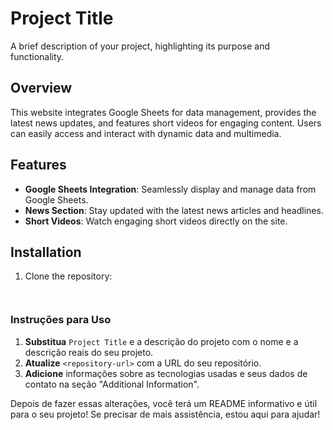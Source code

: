 # Project Title

A brief description of your project, highlighting its purpose and functionality.

## Overview

This website integrates Google Sheets for data management, provides the latest news updates, and features short videos for engaging content. Users can easily access and interact with dynamic data and multimedia.

## Features

- **Google Sheets Integration**: Seamlessly display and manage data from Google Sheets.
- **News Section**: Stay updated with the latest news articles and headlines.
- **Short Videos**: Watch engaging short videos directly on the site.

## Installation

1. Clone the repository: 
   ```bash



### Instruções para Uso

1. **Substitua** `Project Title` e a descrição do projeto com o nome e a descrição reais do seu projeto.
2. **Atualize** `<repository-url>` com a URL do seu repositório.
3. **Adicione** informações sobre as tecnologias usadas e seus dados de contato na seção "Additional Information".

Depois de fazer essas alterações, você terá um README informativo e útil para o seu projeto! Se precisar de mais assistência, estou aqui para ajudar!
